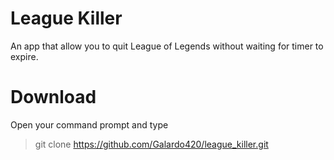 # League Killer
An app that allow you to quit League of Legends without waiting for timer to expire.

# Download

Open your command prompt and type
> git clone https://github.com/Galardo420/league_killer.git

